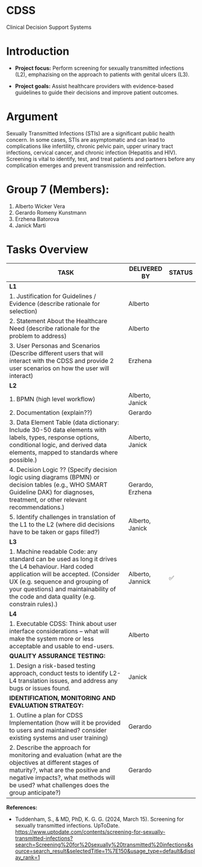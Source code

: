 # CDSS
Clinical Decision Support Systems

# Introduction
- **Project focus:** Perform screening for sexually transmitted infections (L2), emphazising on the approach to patients with genital ulcers (L3).

- **Project goals:** Assist healthcare providers with evidence-based guidelines to guide their decisions and improve patient outcomes.

# Argument
Sexually Transmitted Infections (STIs) are a significant public health concern. In some cases, STIs are asymptomatic and can lead to complications like infertility, chronic pelvic pain, upper urinary tract infections, cervical cancer, and chronic infection (Hepatitis and HIV). Screening is vital to identify, test, and treat patients and partners before any complication emerges and prevent transmission and reinfection.

# Group 7 (Members):
1. Alberto Wicker Vera
2. Gerardo Romeny Kunstmann
3. Erzhena Batorova
4. Janick Marti

# Tasks Overview

| **TASK** | **DELIVERED BY** | **STATUS** |
|----------|------------------|------------|
| **L1** | | |
| 1. Justification for Guidelines / Evidence (describe rationale for selection) | Alberto | |
| 2. Statement About the Healthcare Need (describe rationale for the problem to address) | Alberto | |
| 3. User Personas and Scenarios (Describe different users that will interact with the CDSS and provide 2 user scenarios on how the user will interact) | Erzhena | |
| **L2** | | |
| 1. BPMN (high level workflow) | Alberto, Janick | |
| 2. Documentation (explain??) | Gerardo | |
| 3. Data Element Table (data dictionary: Include 30-50 data elements with labels, types, response options, conditional logic, and derived data elements, mapped to standards where possible.) | Alberto, Janick| |
| 4. Decision Logic ?? (Specify decision logic using diagrams (BPMN) or decision tables (e.g., WHO SMART Guideline DAK) for diagnoses, treatment, or other relevant recommendations.) | Gerardo, Erzhena| |
| 5. Identify challenges in translation of the L1 to the L2 (where did decisions have to be taken or gaps filled?) | Alberto, Janick | |
| **L3** | | |
| 1. Machine readable Code: any standard can be used as long it drives the L4 behaviour. Hard coded application will be accepted. (Consider UX (e.g. sequence and grouping of your questions) and maintainability of the code and data quality (e.g. constrain rules).) | Alberto, Jannick | ✅ |
| **L4** | | |
| 1. Executable CDSS: Think about user interface considerations – what will make the system more or less acceptable and usable to end-users. | Alberto ||
| **QUALITY ASSURANCE TESTING:** | | |
| 1. Design a risk-based testing approach, conduct tests to identify L2-L4 translation issues, and address any bugs or issues found. | Janick | |
| **IDENTIFICATION, MONITORING AND EVALUATION STRATEGY:** | | |
| 1. Outline a plan for CDSS Implementation (how will it be provided to users and maintained? consider existing systems and user training) | Gerardo | |
| 2. Describe the approach for monitoring and evaluation (what are the objectives at different stages of maturity?, what are the positive and negative impacts?, what methods will be used? what challenges does the group anticipate?) | Gerardo | |


**References:**
- Tuddenham, S., & MD, PhD, K. G. G. (2024, March 15). Screening for sexually transmitted infections. UpToDate. https://www.uptodate.com/contents/screening-for-sexually-transmitted-infections?search=Screening%20for%20sexually%20transmitted%20infections&source=search_result&selectedTitle=1%7E150&usage_type=default&display_rank=1 
